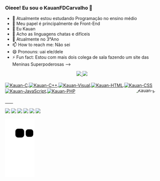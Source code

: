 ### Oieee! Eu sou o KauanFDCarvalho 👋

- 🔭 Atualmente estou estudando Programação no ensino médio
- 🌱 Meu papel é principalmente de Front-End
- 👯 Eu Kauan
- 🤔 Acho as linguagens chatas e difíceis
- 💬 Atualmente no 3°Ano
- 📫 How to reach me: Não sei
- 😄 Pronouns: uai ele/dele
- ⚡ Fun fact: Estou com mais dois colega de sala fazendo um site das Meninas Superpoderosas
-->

<div align="center">
  
  <a href="https://github.com/KauanFDCarvalho">
  <img height="180em" src="https://github-readme-stats.vercel.app/api?username=kauanfdcarvalho&show_icons=true&theme=dark&include_all_commits=true&count_private=true"/>
  <img height="180em" src="https://github-readme-stats.vercel.app/api/top-langs/?username=kauanfdcarvalho&layout=compact&langs_count=7&theme=dark"/>
    
</div>
  
<div style="display: inline_block"><br>
  
  <img align="center" alt="Kauan-C" height="30" width="60" src="https://img.shields.io/badge/C-00599C?style=for-the-badge&logo=c&logoColor=white">
  <img align="center" alt="Kauan-C++" height="30" width="60" src="https://img.shields.io/badge/C%2B%2B-00599C?style=for-the-badge&logo=c%2B%2B&logoColor=white">
  <img align="center" alt="Kauan-Visual" height="30" width="60" src="https://img.shields.io/badge/Visual_Studio-5C2D91?style=for-the-badge&logo=visual%20studio&logoColor=white">
  <img align="center" alt="Kauan-HTML" height="30" width="60" src="https://img.shields.io/badge/HTML-239120?style=for-the-badge&logo=html5&logoColor=white">
  <img align="center" alt="Kauan-CSS" height="30" width="60" src="https://img.shields.io/badge/CSS-239120?&style=for-the-badge&logo=css3&logoColor=white">
  <img align="center" alt="Kauan-JavaScript" height="30" width="60" src="https://img.shields.io/badge/JavaScript-F7DF1E?style=for-the-badge&logo=javascript&logoColor=black">
  <img align="center" alt="Kauan-PHP" height="30" width="60" src="https://img.shields.io/badge/PHP-777BB4?style=for-the-badge&logo=php&logoColor=white">
  <img align="right" alt="Kauan-pic" height="150" style="border-radius:50px;" src="https://avatars.githubusercontent.com/u/94134108?v=4">
  
</div>
  
ﾠﾠ
 
<div> 
 
  <a href="https://www.youtube.com/" target="_blank"><img src="https://img.shields.io/badge/YouTube-FF0000?style=for-the-badge&logo=youtube&logoColor=white" target="_blank"></a>
  <a href="https://instagram.com/" target="_blank"><img src="https://img.shields.io/badge/-Instagram-%23E4405F?style=for-the-badge&logo=instagram&logoColor=white" target="_blank"></a>
 	<a href="https://www.twitch.tv/" target="_blank"><img src="https://img.shields.io/badge/Twitch-9146FF?style=for-the-badge&logo=twitch&logoColor=white" target="_blank"></a>
 <a href="https://discord.gg/" target="_blank"><img src="https://img.shields.io/badge/Discord-7289DA?style=for-the-badge&logo=discord&logoColor=white" target="_blank"></a> 
  <a href = "mailto:@gmail.com"><img src="https://img.shields.io/badge/-Gmail-%23333?style=for-the-badge&logo=gmail&logoColor=white" target="_blank"></a>
  <a href="https://www.linkedin.com/" target="_blank"><img src="https://img.shields.io/badge/-LinkedIn-%230077B5?style=for-the-badge&logo=linkedin&logoColor=white" target="_blank"></a> 
 
  ![Snake animation](https://github.com/kauanfdcarvalho/kauanfdcarvalho/blob/output/github-contribution-grid-snake.svg)
 
</div>
